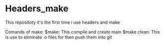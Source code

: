 # Headers_make
This repositoty it's the first time i use headers and make

Comands of make:
	$make: This compile and create main
	$make clean: This is use to eliminate .o files for then push them into git
